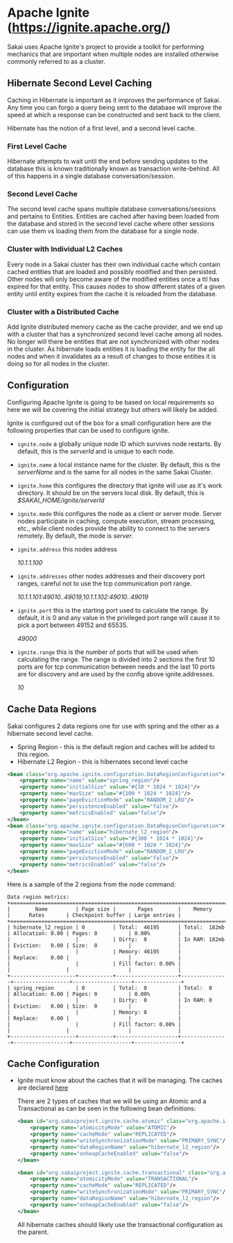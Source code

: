# Apache Ignite (https://ignite.apache.org/)

Sakai uses Apache Ignite's project to provide a toolkit for performing mechanics
that are important when multiple nodes are installed otherwise commonly referred
to as a cluster. 

## Hibernate Second Level Caching

Caching in Hibernate is important as it improves the performance of Sakai.
Any time you can forgo a query being sent to the database will improve the speed
at which a response can be constructed and sent back to the client.

Hibernate has the notion of a first level, and a second level cache.

### First Level Cache
Hibernate attempts to wait until the end before sending updates to the database
this is known traditionally known as transaction write-behind. All of this happens
in a single database conversation/session.

### Second Level Cache
The second level cache spans multiple database conversations/sessions and pertains to
Entities. Entities are cached after having been loaded from the
database and stored in the second level cache where other sessions can use them vs
loading them from the database for a single node.

### Cluster with Individual L2 Caches
Every node in a Sakai cluster has their own individual cache which contain cached entities
that are loaded and possibly modified and then persisted. Other nodes will only become aware
of the modified entities once a ttl has expired for that entity. This causes nodes to show
different states of a given entity until entity expires from the cache it is reloaded from
the database.

### Cluster with a Distributed Cache
Add Ignite distributed memory cache as the cache provider, and we end up with a
cluster that has a synchronized second level cache among all nodes. No longer will there
be entities that are not synchronized with other nodes in the cluster. As hibernate loads
entities it is loading the entity for the all nodes and when it invalidates as a result
of changes to those entities it is doing so for all nodes in the cluster.

## Configuration

Configuring Apache Ignite is going to be based on local requirements so here we will
be covering the initial strategy but others will likely be added.

Ignite is configured out of the box for a small configuration here are the following
properties that can be used to configure ignite.

* `ignite.node` a globally unique node ID which survives node restarts. By default, this is the
  _serverId_ and is unique to each node.
* `ignite.name` a local instance name for the cluster. By default, this is the _serverName_
  and is the same for all nodes in the same Sakai Cluster. 
* `ignite.home` this configures the directory that ignite will use as it's work directory.
  It should be on the servers local disk. By default, this is _$SAKAI_HOME/ignite/serverId_ 
* `ignite.mode` this configures the node as a client or server mode. Server nodes participate
  in caching, compute execution, stream processing, etc., while client nodes provide
  the ability to connect to the servers remotely. By default, the mode is _server_.
* `ignite.address` this nodes address

  _10.1.1.100_
* `ignite.addresses` other nodes addresses and their discovery port ranges, careful not to use the
  tcp communication port range.

  _10.1.1.101:49010..49019,10.1.1.102:49010..49019_
* `ignite.port` this is the starting port used to calculate the range. By default, it is 0 and
  any value in the privileged port range will cause it to pick a port between 49152 and 65535. 
  
  _49000_
* `ignite.range` this is the number of ports that will be used when calculating the range. The range
  is divided into 2 sections the first 10 ports are for tcp communication between needs and the last
  10 ports are for discovery and are used by the config above ignite.addresses.

  _10_


## Cache Data Regions
Sakai configures 2 data regions one for use with spring and the other as a hibernate
second level cache.

* Spring Region - this is the default region and caches will be added to this region.
* Hibernate L2 Region - this is hibernates second level cache

```xml
<bean class="org.apache.ignite.configuration.DataRegionConfiguration">
    <property name="name" value="spring_region"/>
    <property name="initialSize" value="#{10 * 1024 * 1024}"/>
    <property name="maxSize" value="#{100 * 1024 * 1024}"/>
    <property name="pageEvictionMode" value="RANDOM_2_LRU"/>
    <property name="persistenceEnabled" value="false"/>
    <property name="metricsEnabled" value="false"/>
</bean>
<bean class="org.apache.ignite.configuration.DataRegionConfiguration">
    <property name="name" value="hibernate_l2_region"/>
    <property name="initialSize" value="#{300 * 1024 * 1024}"/>
    <property name="maxSize" value="#{600 * 1024 * 1024}"/>
    <property name="pageEvictionMode" value="RANDOM_2_LRU"/>
    <property name="persistenceEnabled" value="false"/>
    <property name="metricsEnabled" value="false"/>
</bean>
```

Here is a sample of the 2 regions from the node command:
```text
Data region metrics:
+=============================================================================================================================+
|        Name         | Page size |       Pages        |    Memory     |      Rates       | Checkpoint buffer | Large entries |
+=============================================================================================================================+
| hibernate_l2_region | 0         | Total:  46195      | Total:  182mb | Allocation: 0.00 | Pages: 0          | 0.00%         |
|                     |           | Dirty:  0          | In RAM: 182mb | Eviction:   0.00 | Size:  0          |               |
|                     |           | Memory: 46195      |               | Replace:    0.00 |                   |               |
|                     |           | Fill factor: 0.00% |               |                  |                   |               |
+---------------------+-----------+--------------------+---------------+------------------+-------------------+---------------+
| spring_region       | 0         | Total:  0          | Total:  0     | Allocation: 0.00 | Pages: 0          | 0.00%         |
|                     |           | Dirty:  0          | In RAM: 0     | Eviction:   0.00 | Size:  0          |               |
|                     |           | Memory: 0          |               | Replace:    0.00 |                   |               |
|                     |           | Fill factor: 0.00% |               |                  |                   |               |
+---------------------+-----------+--------------------+---------------+------------------+-------------------+---------------+
```

## Cache Configuration

* Ignite must know about the caches that it will be managing. The caches are
  declared [here](../../../../webapp/WEB-INF/ignite-components.xml)

  There are 2 types of caches that we will be using an Atomic and a Transactional as can be
  seen in the following bean definitions:
  ```xml
  <bean id="org.sakaiproject.ignite.cache.atomic" class="org.apache.ignite.configuration.CacheConfiguration" abstract="true">
      <property name="atomicityMode" value="ATOMIC"/>
      <property name="cacheMode" value="REPLICATED"/>
      <property name="writeSynchronizationMode" value="PRIMARY_SYNC"/>
      <property name="dataRegionName" value="hibernate_l2_region"/>
      <property name="onheapCacheEnabled" value="false"/>
  </bean>

  <bean id="org.sakaiproject.ignite.cache.transactional" class="org.apache.ignite.configuration.CacheConfiguration" abstract="true">
      <property name="atomicityMode" value="TRANSACTIONAL"/>
      <property name="cacheMode" value="REPLICATED"/>
      <property name="writeSynchronizationMode" value="PRIMARY_SYNC"/>
      <property name="dataRegionName" value="hibernate_l2_region"/>
      <property name="onheapCacheEnabled" value="false"/>
  </bean>
  ```
  All hibernate caches should likely use the transactional configuration as the parent.
